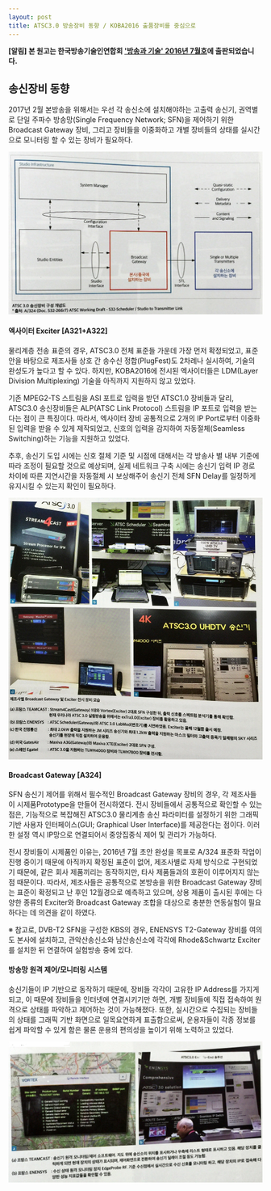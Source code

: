 ```yaml
---
layout: post
title: ATSC3.0 방송장비 동향 / KOBA2016 출품장비를 중심으로 
---
```


**[알림] 본 원고는 한국방송기술인연합회 ['방송과 기술' 2016년 7월호](http://tech.kobeta.com/%EB%B0%A9%EC%86%A1%EA%B3%BC%EA%B8%B0%EC%88%A0-2016%EB%85%84-7%EC%9B%94%ED%98%B8vol-247-%EC%95%88%EB%82%B4/)에 출판되었습니다.**

## 송신장비 동향

2017년 2월 본방송을 위해서는 우선 각 송신소에 설치해야하는 고출력 송신기, 권역별로 단일 주파수 방송망(Single Frequency Network; SFN)을 제어하기 위한 Broadcast Gateway 장비, 그리고 장비들을 이중화하고 개별 장비들의 상태를 실시간으로 모니터링 할 수 있는 장비가 필요하다.

![그림 1](/images/KOBA2016_Equipment_1.JPG)

#### 엑사이터 Exciter [A321+A322]

물리계층 전송 표준의 경우, ATSC3.0 전체 표준들 가운데 가장 먼저 확정되었고, 표준안을 바탕으로 제조사들 상호 간 송수신 정합(PlugFest)도 2차례나 실시하여, 기술의 완성도가 높다고 할 수 있다. 하지만, KOBA2016에 전시된 엑사이터들은 LDM(Layer Division Multiplexing) 기술을 아직까지 지원하지 않고 있었다.

기존 MPEG2-TS 스트림을 ASI 포트로 입력을 받던 ATSC1.0 장비들과 달리, ATSC3.0 송신장비들은 ALP(ATSC Link Protocol) 스트림을 IP 포트로 입력을 받는다는 점이 큰 특징이다. 따라서, 엑사이터 장비 공통적으로 2개의 IP Port로부터 이중화된 입력을 받을 수 있게 제작되었고, 신호의 입력을 감지하여 자동절체(Seamless Switching)하는 기능을 지원하고 있었다. 

추후, 송신기 도입 시에는 신호 절체 기준 및 시점에 대해서는 각 방송사 별 내부 기준에 따라 조정이 필요할 것으로 예상되며, 실제 네트워크 구축 시에는 송신기 입력 IP 경로 차이에 따른 지연시간을 자동절체 시 보상해주어 송신기 전체 SFN Delay를 일정하게 유지시킬 수 있는지 확인이 필요하다.

![그림 2](/images/KOBA2016_Equipment_2.JPG)


#### Broadcast Gateway [A324]

SFN 송신기 제어를 위해서 필수적인 Broadcast Gateway 장비의 경우, 각 제조사들이 시제품Prototype을 만들어 전시하였다. 전시 장비들에서 공통적으로 확인할 수 있는 점은, 기능적으로 복잡해진 ATSC3.0 물리계층 송신 파라미터를 설정하기 위한 그래픽 기반 사용자 인터페이스(GUI; Graphical User Interface)를 제공한다는 점이다. 이러한 설정 역시 IP망으로 연결되어서 중앙집중식 제어 및 관리가 가능하다.

전시 장비들이 시제품인 이유는, 2016년 7월 초안 완성을 목표로 A/324 표준화 작업이 진행 중이기 때문에 아직까지 확정된 표준이 없어, 제조사별로 자체 방식으로 구현되었기 때문에, 같은 회사 제품끼리는 동작하지만, 타사 제품들과의 호환이 이루어지지 않는 점 때문이다. 따라서, 제조사들은 공통적으로 본방송을 위한 Broadcast Gateway 장비는 표준이 확정되고 난 후인 12월경으로 예측하고 있으며, 상용 제품이 출시된 후에는 다양한 종류의 Exciter와 Broadcast Gateway 조합을 대상으로 충분한 연동실험이 필요하다는 데 의견을 같이 하였다.

※ 참고로, DVB-T2 SFN을 구성한 KBS의 경우, ENENSYS T2-Gateway 장비를 여의도 본사에 설치하고, 관악산송신소와 남산송신소에 각각에 Rhode&Schwartz Exciter를 설치한 뒤 연결하여 실험방송 중에 있다.


#### 방송망 원격 제어/모니터링 시스템 

송신기들이 IP 기반으로 동작하기 때문에, 장비들 각각이 고유한 IP Address를 가지게 되고, 이 때문에 장비들을 인터넷에 연결시키기만 하면, 개별 장비들에 직접 접속하여 원격으로 상태를 파악하고 제어하는 것이 가능해졌다. 또한, 실시간으로 수집되는 장비들의 상태를 그래픽 기반 화면으로 일목요연하게 표출함으로써, 운용자들이 각종 정보를 쉽게 파악할 수 있게 함은 물론 운용의 편의성을 높이기 위해 노력하고 있었다.


![그림 3](/images/KOBA2016_Equipment_3.JPG)




